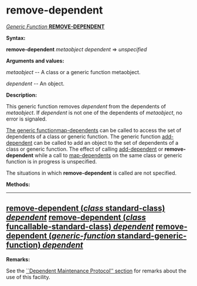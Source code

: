 remove-dependent
================

[*Generic Function* **REMOVE-DEPENDENT**]()

**Syntax:**

**remove-dependent** *metaobject* *dependent* => *unspecified*

**Arguments and values:**

*metaobject* -- A class or a generic function metaobject.

*dependent* -- An object.

**Description:**

This generic function removes *dependent* from the dependents of *metaobject*. If *dependent* is not one of the dependents of *metaobject*, no error is signaled.

[The generic function]()[map-dependents](map-dependents.md) can be called to access the set of dependents of a class or generic function. The generic function [add-dependent](add-dependent.md) can be called to add an object to the set of dependents of a class or generic function. The effect of calling [add-dependent](add-dependent.md) or **remove-dependent** while a call to [map-dependents](map-dependents.md) on the same class or generic function is in progress is unspecified.

The situations in which **remove-dependent** is called are not specified.

**Methods:**

  ----------------------------------------------------------------------------------------------------------------------------------
  [**remove-dependent** (*class* standard-class) *dependent*](remove-dependent-standard-class.md)
  [**remove-dependent** (*class* funcallable-standard-class) *dependent*](remove-dependent-funcallable-standard-class.md)
  [**remove-dependent** (*generic-function* standard-generic-function) *dependent*](remove-dependent-standard-generic-function.md)
  ----------------------------------------------------------------------------------------------------------------------------------

**Remarks:**

See the [``Dependent Maintenance Protocol'' section](dependent-maintenance-protocol.md) for remarks about the use of this facility.
